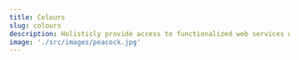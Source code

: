 ```yaml
---
title: Colours
slug: colours
description: Holisticly provide access to functionalized web services whereas bricks-and-clicks total linkage. Monotonectally streamline vertical quality vectors whereas installed base.
image: './src/images/peacock.jpg'
---
```

